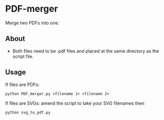 # PDF-merger
Merge two PDFs into one.

## About
- Both files need to be .pdf files and placed at the same directory as the script file.

## Usage
If files are PDFs:
```
python PDF_merger.py <filename 1> <filename 2>
```

If files are SVGs: amend the script to take your SVG filenames then
```
python svg_to_pdf.py
```

